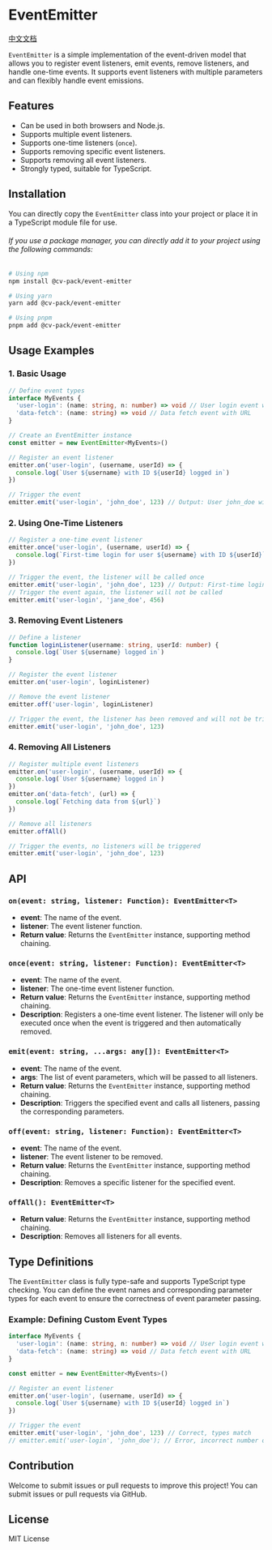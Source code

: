 # EventEmitter

[中文文档](README.zh-CN.md)

`EventEmitter` is a simple implementation of the event-driven model that allows you to register event listeners, emit events, remove listeners, and handle one-time events. It supports event listeners with multiple parameters and can flexibly handle event emissions.

## Features
- Can be used in both browsers and Node.js.
- Supports multiple event listeners.
- Supports one-time listeners (`once`).
- Supports removing specific event listeners.
- Supports removing all event listeners.
- Strongly typed, suitable for TypeScript.

## Installation

You can directly copy the `EventEmitter` class into your project or place it in a TypeScript module file for use.

###### If you use a package manager, you can directly add it to your project using the following commands:
```bash
# Using npm
npm install @cv-pack/event-emitter

# Using yarn
yarn add @cv-pack/event-emitter

# Using pnpm
pnpm add @cv-pack/event-emitter
```

## Usage Examples

### 1. Basic Usage

```typescript
// Define event types
interface MyEvents {
  'user-login': (name: string, n: number) => void // User login event with username and user ID
  'data-fetch': (name: string) => void // Data fetch event with URL
}

// Create an EventEmitter instance
const emitter = new EventEmitter<MyEvents>()

// Register an event listener
emitter.on('user-login', (username, userId) => {
  console.log(`User ${username} with ID ${userId} logged in`)
})

// Trigger the event
emitter.emit('user-login', 'john_doe', 123) // Output: User john_doe with ID 123 logged in
```

### 2. Using One-Time Listeners

```typescript
// Register a one-time event listener
emitter.once('user-login', (username, userId) => {
  console.log(`First-time login for user ${username} with ID ${userId}`)
})

// Trigger the event, the listener will be called once
emitter.emit('user-login', 'john_doe', 123) // Output: First-time login for user john_doe with ID 123
// Trigger the event again, the listener will not be called
emitter.emit('user-login', 'jane_doe', 456)
```

### 3. Removing Event Listeners

```typescript
// Define a listener
function loginListener(username: string, userId: number) {
  console.log(`User ${username} logged in`)
}

// Register the event listener
emitter.on('user-login', loginListener)

// Remove the event listener
emitter.off('user-login', loginListener)

// Trigger the event, the listener has been removed and will not be triggered
emitter.emit('user-login', 'john_doe', 123)
```

### 4. Removing All Listeners

```typescript
// Register multiple event listeners
emitter.on('user-login', (username, userId) => {
  console.log(`User ${username} logged in`)
})
emitter.on('data-fetch', (url) => {
  console.log(`Fetching data from ${url}`)
})

// Remove all listeners
emitter.offAll()

// Trigger the events, no listeners will be triggered
emitter.emit('user-login', 'john_doe', 123)
```

## API

### `on(event: string, listener: Function): EventEmitter<T>`
- **event**: The name of the event.
- **listener**: The event listener function.
- **Return value**: Returns the `EventEmitter` instance, supporting method chaining.

### `once(event: string, listener: Function): EventEmitter<T>`
- **event**: The name of the event.
- **listener**: The one-time event listener function.
- **Return value**: Returns the `EventEmitter` instance, supporting method chaining.
- **Description**: Registers a one-time event listener. The listener will only be executed once when the event is triggered and then automatically removed.

### `emit(event: string, ...args: any[]): EventEmitter<T>`
- **event**: The name of the event.
- **args**: The list of event parameters, which will be passed to all listeners.
- **Return value**: Returns the `EventEmitter` instance, supporting method chaining.
- **Description**: Triggers the specified event and calls all listeners, passing the corresponding parameters.

### `off(event: string, listener: Function): EventEmitter<T>`
- **event**: The name of the event.
- **listener**: The event listener to be removed.
- **Return value**: Returns the `EventEmitter` instance, supporting method chaining.
- **Description**: Removes a specific listener for the specified event.

### `offAll(): EventEmitter<T>`
- **Return value**: Returns the `EventEmitter` instance, supporting method chaining.
- **Description**: Removes all listeners for all events.

## Type Definitions

The `EventEmitter` class is fully type-safe and supports TypeScript type checking. You can define the event names and corresponding parameter types for each event to ensure the correctness of event parameter passing.

### Example: Defining Custom Event Types

```typescript
interface MyEvents {
  'user-login': (name: string, n: number) => void // User login event with username and user ID
  'data-fetch': (name: string) => void // Data fetch event with URL
}

const emitter = new EventEmitter<MyEvents>()

// Register an event listener
emitter.on('user-login', (username, userId) => {
  console.log(`User ${username} with ID ${userId} logged in`)
})

// Trigger the event
emitter.emit('user-login', 'john_doe', 123) // Correct, types match
// emitter.emit('user-login', 'john_doe'); // Error, incorrect number of parameters
```

## Contribution

Welcome to submit issues or pull requests to improve this project! You can submit issues or pull requests via GitHub.

## License

MIT License
